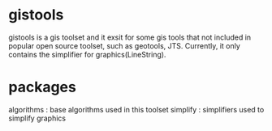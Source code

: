 gistools
========

gistools is a gis toolset and it exsit for some gis tools that not included in popular open source toolset, such as geotools, JTS. Currently, it only contains the simplifier for graphics(LineString).


packages
========

algorithms : base algorithms used in this toolset
simplify : simplifiers used to simplify graphics



